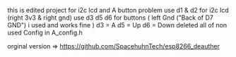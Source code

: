 this is edited project for i2c lcd and A button problem 
use d1 & d2 for i2c lcd (right 3v3 & right gnd) 
use d3 d5 d6 for buttons ( left Gnd ("Back of D7 GND") i used and works fine )
d3 = A
d5 = Up
d6 = Down
deleted all of non used Config in A_config.h


orginal version => https://github.com/SpacehuhnTech/esp8266_deauther



